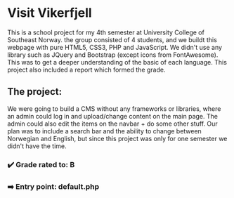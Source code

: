 # Visit Vikerfjell

This is a school project for my 4th semester at University College of Southeast Norway.
the group consisted of 4 students, and we buildt this webpage with pure HTML5, CSS3, PHP and JavaScript. We didn't use any library such as JQuery and Bootstrap (except icons from FontAwesome). This was to get a deeper understanding of the basic of each language. This project also included a report which formed the grade.

## The project:
We were going to build a CMS without any frameworks or libraries, where an admin could log in and upload/change content on the main page. The admin could also edit the items on the navbar + do some other stuff. Our plan was to include a search bar and the ability to change between Norwegian and English, but since this project was only for one semester we didn't have the time.

### :heavy_check_mark: Grade rated to: B

### :arrow_right: Entry point: default.php
